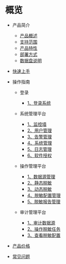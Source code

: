 
# 概览


* 产品简介
    * [产品概述](/data_masking/concepts/overeview)
    * [支持范围](/data_masking/concepts/support)
    * [产品特性](/data_masking/concepts/feature)
    * [部署方式](/data_masking/concepts/deployment)
    * [数据盘说明](/data_masking/concepts/shujupan)
* [快速上手](/data_masking/start)
* 操作指南
  
    * 登录
    
        * [1、登录系统](/data_masking/operation/login/login)
    * 系统管理平台
      
        * [1、监控墙](/data_masking/operation/sysmanage/monitor)
        * [2、用户管理](/data_masking/operation/manage/usermanage)
        * [3、告警管理](/data_masking/operation/sysmanage/alert)
        * [4、系统管理](/data_masking/operation/manage/sysmanage)
        * [5、日志管理](/data_masking/operation/manage/logmanage)
        * [6、软件授权](/data_masking/operation/manage/license)
    * 操作管理平台  
        * [1、数据源管理](/data_masking/operation/rule/datasource)
        * [2、静态脱敏](/data_masking/operation/rule/sdm)
        * [3、动态脱敏](/data_masking/operation/rule/ddm)
        * [4、脱敏配置管理](/data_masking/operation/rule/config)
        * [5、脱敏报告管理](/data_masking/operation/rule/report)
    * 审计管理平台
        * [1、审计数据源](/data_masking/operation/audit/audsource)
        * [2、操作脱敏任务](/data_masking/operation/audit/audtask)
        * [3、查看脱敏配置](/data_masking/operation/audit/viewconfig)
* [产品价格](/data_masking/price)
* [常见问题](/data_masking/faq)
